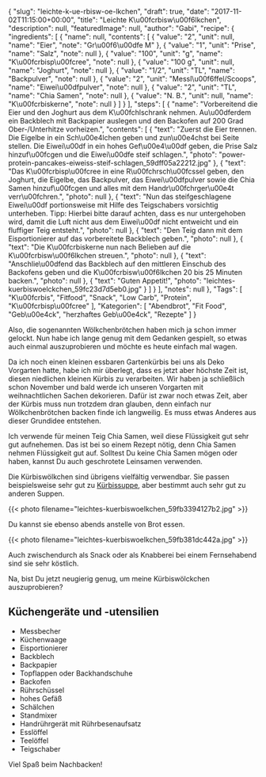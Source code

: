 {
    "slug": "leichte-k-ue-rbisw-oe-lkchen",
    "draft": true,
    "date": "2017-11-02T11:15:00+00:00",
    "title": "Leichte K\u00fcrbisw\u00f6lkchen",
    "description": null,
    "featuredImage": null,
    "author": "Gabi",
    "recipe": {
        "ingredients": [
            {
                "name": null,
                "contents": [
                    {
                        "value": "2",
                        "unit": null,
                        "name": "Eier",
                        "note": "Gr\u00f6\u00dfe M"
                    },
                    {
                        "value": "1",
                        "unit": "Prise",
                        "name": "Salz",
                        "note": null
                    },
                    {
                        "value": "100",
                        "unit": "g",
                        "name": "K\u00fcrbisp\u00fcree",
                        "note": null
                    },
                    {
                        "value": "100 g",
                        "unit": null,
                        "name": "Joghurt",
                        "note": null
                    },
                    {
                        "value": "1\/2",
                        "unit": "TL",
                        "name": "Backpulver",
                        "note": null
                    },
                    {
                        "value": "2",
                        "unit": "Messl\u00f6ffel\/Scoops",
                        "name": "Eiwei\u00dfpulver",
                        "note": null
                    },
                    {
                        "value": "2",
                        "unit": "TL",
                        "name": "Chia Samen",
                        "note": null
                    },
                    {
                        "value": "N. B.",
                        "unit": null,
                        "name": "K\u00fcrbiskerne",
                        "note": null
                    }
                ]
            }
        ],
        "steps": [
            {
                "name": "Vorbereitend die Eier und den Joghurt aus dem K\u00fchlschrank nehmen. Au\u00dferdem ein Backblech mit Backpapier auslegen und den Backofen auf 200 Grad Ober-\/Unterhitze vorheizen.",
                "contents": [
                    {
                        "text": "Zuerst die Eier trennen. Die Eigelbe in ein Sch\u00e4lchen geben und zun\u00e4chst bei Seite stellen. Die Eiwei\u00df in ein hohes Gef\u00e4\u00df geben, die Prise Salz hinzuf\u00fcgen und die Eiwei\u00dfe steif schlagen.",
                        "photo": "power-protein-pancakes-eiweiss-steif-schlagen_59dff05a22212.jpg"
                    },
                    {
                        "text": "Das K\u00fcrbisp\u00fcree in eine R\u00fchrsch\u00fcssel geben, den Joghurt, die Eigelbe, das Backpulver, das Eiwei\u00dfpulver sowie die Chia Samen hinzuf\u00fcgen und alles mit dem Handr\u00fchrger\u00e4t verr\u00fchren.",
                        "photo": null
                    },
                    {
                        "text": "Nun das steifgeschlagene Eiwei\u00df portionsweise mit Hilfe des Teigschabers vorsichtig unterheben. Tipp: Hierbei bitte darauf achten, dass es nur untergehoben wird, damit die Luft nicht aus dem Eiwei\u00df nicht entweicht und ein fluffiger Teig entsteht.",
                        "photo": null
                    },
                    {
                        "text": "Den Teig dann mit dem Eisportionierer auf das vorbereitete Backblech geben.",
                        "photo": null
                    },
                    {
                        "text": "Die K\u00fcrbiskerne nun nach Belieben auf die K\u00fcrbisw\u00f6lkchen streuen.",
                        "photo": null
                    },
                    {
                        "text": "Anschlie\u00dfend das Backblech auf den mittleren Einschub des Backofens geben und die K\u00fcrbisw\u00f6lkchen 20 bis 25 Minuten backen.",
                        "photo": null
                    },
                    {
                        "text": "Guten Appetit!",
                        "photo": "leichtes-kuerbiswoelckchen_59fc23d7d5eb0.jpg"
                    }
                ]
            }
        ],
        "notes": null
    },
    "Tags": [
        "K\u00fcrbis",
        "Fitfood",
        "Snack",
        "Low Carb",
        "Protein",
        "K\u00fcrbisp\u00fcree"
    ],
    "Kategorien": [
        "Abendbrot",
        "Fit Food",
        "Geb\u00e4ck",
        "herzhaftes Geb\u00e4ck",
        "Rezepte"
    ]
}

Also, die sogenannten Wölkchenbrötchen haben mich ja schon immer gelockt. Nun habe ich lange genug mit dem Gedanken gespielt,  so etwas auch einmal auszuprobieren und möchte es heute einfach mal wagen.

Da ich noch einen kleinen essbaren Gartenkürbis bei uns als Deko Vorgarten hatte, habe ich mir überlegt, dass es jetzt aber höchste Zeit ist, diesen niedlichen kleinen Kürbis zu verarbeiten. Wir haben ja schließlich schon November und bald werde ich unseren Vorgarten mit weihnachtlichen Sachen dekorieren. Dafür ist zwar noch etwas Zeit, aber der Kürbis muss nun trotzdem dran glauben, denn einfach nur Wölkchenbrötchen backen finde ich langweilig. Es muss etwas Anderes aus dieser Grundidee entstehen.

Ich verwende für meinen Teig Chia Samen, weil diese Flüssigkeit gut sehr gut aufnehemen. Das ist bei so einem Rezept nötig, denn Chia Samen nehmen  Flüssigkeit gut auf. Solltest Du keine Chia Samen mögen oder haben, kannst Du auch geschrotete Leinsamen verwenden.

Die Kürbiswölkchen sind übrigens vielfältig verwendbar. Sie passen beispielsweise sehr gut zu [Kürbissuppe](https://kochfokus.de/artikel/hokkaido-kuerbis-suppe/ "Kürbissuppe"), aber bestimmt auch sehr gut zu anderen Suppen.

{{< photo filename="leichtes-kuerbiswoelkchen_59fb3394127b2.jpg" >}}

Du kannst sie ebenso abends anstelle von Brot essen.

{{< photo filename="leichtes-kuerbiswoelkchen_59fb381dc442a.jpg" >}}

Auch zwischendurch als Snack oder als Knabberei bei einem Fernsehabend sind sie sehr köstlich.

Na, bist Du jetzt neugierig genug, um meine Kürbiswölckchen auszuprobieren?

## Küchengeräte und -utensilien

- Messbecher
- Küchenwaage
- Eisportionierer
- Backblech
- Backpapier
- Topflappen oder Backhandschuhe
- Backofen
- Rührschüssel
- hohes Gefäß
- Schälchen
- Standmixer
- Handrührgerät mit Rührbesenaufsatz
- Esslöffel
- Teelöffel
- Teigschaber

Viel Spaß beim Nachbacken!